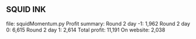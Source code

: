 
## SQUID INK
file: squidMomentum.py
Profit summary:
Round 2 day -1: 1,962
Round 2 day 0: 6,615
Round 2 day 1: 2,614
Total profit: 11,191
On website: 2,038
